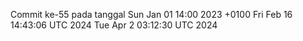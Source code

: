 Commit ke-55 pada tanggal Sun Jan 01 14:00 2023 +0100
Fri Feb 16 14:43:06 UTC 2024
Tue Apr  2 03:12:30 UTC 2024
